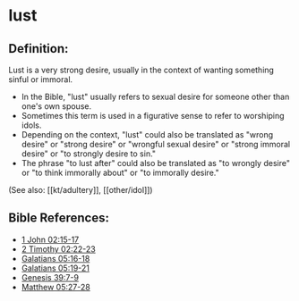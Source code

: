 # lust #

## Definition: ##

Lust is a very strong desire, usually in the context of wanting something sinful or immoral.

* In the Bible, "lust" usually refers to sexual desire for someone other than one's own spouse.
* Sometimes this term is used in a figurative sense to refer to worshiping idols.
* Depending on the context, "lust" could also be translated as "wrong desire" or "strong desire" or "wrongful sexual desire" or "strong immoral desire" or "to strongly desire to sin."
* The phrase "to lust after" could also be translated as "to wrongly desire" or "to think immorally about" or "to immorally desire."

 (See also: [[kt/adultery]], [[other/idol]]) 

## Bible References: ##

* [1 John 02:15-17](en/tn/1jn/help/02/15)
* [2 Timothy 02:22-23](en/tn/2ti/help/02/22)
* [Galatians 05:16-18](en/tn/gal/help/05/16)
* [Galatians 05:19-21](en/tn/gal/help/05/19)
* [Genesis 39:7-9](en/tn/gen/help/39/07)
* [Matthew 05:27-28](en/tn/mat/help/05/27)